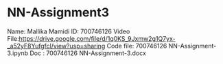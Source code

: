# NN-Assignment3
Name: Mallika Mamidi ID: 700746126 Video File:https://drive.google.com/file/d/1q0KS_9Jxmw2g1Q7yx-_a52yF8Yufgfcl/view?usp=sharing 
Code file: 700746126 NN-Assignment-3.ipynb 
Doc : 700746126 NN-Assignment-3.docx
